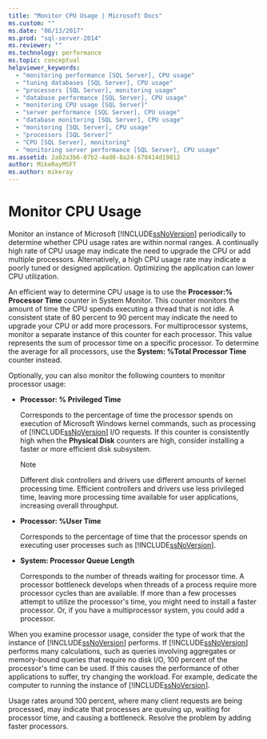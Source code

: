 ```yaml
---
title: "Monitor CPU Usage | Microsoft Docs"
ms.custom: ""
ms.date: "06/13/2017"
ms.prod: "sql-server-2014"
ms.reviewer: ""
ms.technology: performance
ms.topic: conceptual
helpviewer_keywords: 
  - "monitoring performance [SQL Server], CPU usage"
  - "tuning databases [SQL Server], CPU usage"
  - "processors [SQL Server], monitoring usage"
  - "database performance [SQL Server], CPU usage"
  - "monitoring CPU usage [SQL Server]"
  - "server performance [SQL Server], CPU usage"
  - "database monitoring [SQL Server], CPU usage"
  - "monitoring [SQL Server], CPU usage"
  - "processors [SQL Server]"
  - "CPU [SQL Server], monitoring"
  - "monitoring server performance [SQL Server], CPU usage"
ms.assetid: 2a02a3b6-07b2-4ad0-8a24-670414d19812
author: MikeRayMSFT
ms.author: mikeray
---
```

# Monitor CPU Usage
  Monitor an instance of Microsoft [!INCLUDE[ssNoVersion](../../includes/ssnoversion-md.md)] periodically to determine whether CPU usage rates are within normal ranges. A continually high rate of CPU usage may indicate the need to upgrade the CPU or add multiple processors. Alternatively, a high CPU usage rate may indicate a poorly tuned or designed application. Optimizing the application can lower CPU utilization.  
  
 An efficient way to determine CPU usage is to use the **Processor:% Processor Time** counter in System Monitor. This counter monitors the amount of time the CPU spends executing a thread that is not idle. A consistent state of 80 percent to 90 percent may indicate the need to upgrade your CPU or add more processors. For multiprocessor systems, monitor a separate instance of this counter for each processor. This value represents the sum of processor time on a specific processor. To determine the average for all processors, use the **System: %Total Processor Time** counter instead.  
  
 Optionally, you can also monitor the following counters to monitor processor usage:  
  
-   **Processor: % Privileged Time**  
  
     Corresponds to the percentage of time the processor spends on execution of Microsoft Windows kernel commands, such as processing of [!INCLUDE[ssNoVersion](../../includes/ssnoversion-md.md)] I/O requests. If this counter is consistently high when the **Physical Disk** counters are high, consider installing a faster or more efficient disk subsystem.  
  
    > [!NOTE]  
    >  Different disk controllers and drivers use different amounts of kernel processing time. Efficient controllers and drivers use less privileged time, leaving more processing time available for user applications, increasing overall throughput.  
  
-   **Processor: %User Time**  
  
     Corresponds to the percentage of time that the processor spends on executing user processes such as [!INCLUDE[ssNoVersion](../../includes/ssnoversion-md.md)].  
  
-   **System: Processor Queue Length**  
  
     Corresponds to the number of threads waiting for processor time. A processor bottleneck develops when threads of a process require more processor cycles than are available. If more than a few processes attempt to utilize the processor's time, you might need to install a faster processor. Or, if you have a multiprocessor system, you could add a processor.  
  
 When you examine processor usage, consider the type of work that the instance of [!INCLUDE[ssNoVersion](../../includes/ssnoversion-md.md)] performs. If [!INCLUDE[ssNoVersion](../../includes/ssnoversion-md.md)] performs many calculations, such as queries involving aggregates or memory-bound queries that require no disk I/O, 100 percent of the processor's time can be used. If this causes the performance of other applications to suffer, try changing the workload. For example, dedicate the computer to running the instance of [!INCLUDE[ssNoVersion](../../includes/ssnoversion-md.md)].  
  
 Usage rates around 100 percent, where many client requests are being processed, may indicate that processes are queuing up, waiting for processor time, and causing a bottleneck. Resolve the problem by adding faster processors.  
  
  
